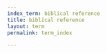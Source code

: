 ```yaml
---
index_term: biblical reference
title: biblical reference
layout: term
permalink: term_index

---
```

